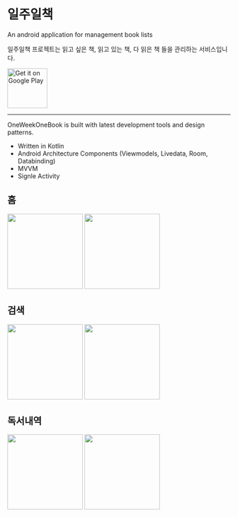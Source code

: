 # 일주일책
An android application for management book lists

일주일책 프로젝트는 읽고 싶은 책, 읽고 있는 책, 다 읽은 책 들을 관리하는 서비스입니다.

<a href='https://play.google.com/store/apps/details?id=com.lee.oneweekonebook'><img alt='Get it on Google Play' src='https://play.google.com/intl/en_us/badges/images/generic/en_badge_web_generic.png' height=90px/></a>

* * *
OneWeekOneBook is built with latest development tools and design patterns.
- Written in Kotlin
- Android Architecture Components (Viewmodels, Livedata, Room, Databinding)
- MVVM
- Signle Activity

## 홈

<p float="left">
  <img src="https://play-lh.googleusercontent.com/dk4OvcNqQMy1el0Buqg4bleR9ZcgkU0hRChkPIhIJHxdAV-lykVnTaC6IWfoOUA8PUDD=w1920-h892-rw" width="170" />
  <img src="https://play-lh.googleusercontent.com/asreyKHSuvkQT9Rp8vybm-yUB1wvbnvk9sHmj8tzOTYOi41OUKD56Q1HTu9gHsL4EoI=w1920-h892-rw" width="170" /> 
</p>

## 검색

<p float="left">
  <img src="https://play-lh.googleusercontent.com/XG156B7BMkh56iDJoRrbPIubIdp9IsQYEhqdKGjn607rKr5cjxTdZ_eKWgu4Zcpd29s=w1920-h892-rw" width="170" />
  <img src="https://play-lh.googleusercontent.com/Em8dWQZYLGCSrM0b8MShC0t5DpcRxJaFmuXrSeaQ9MVbHFCtgDRVNyc4qr4pH-tebQ=w1920-h892-rw" width="170" /> 
</p>
                                                                                                                               
## 독서내역

<p float="left">
  <img src="https://play-lh.googleusercontent.com/2eY9Gh3QEdI7Ni_-rsaEG7AOa_Hv_DMW9tStNpQXwd-erro2wfH56uepMVAByd-3oEc=w1920-h892-rw" width="170" />
  <img src="https://play-lh.googleusercontent.com/XeF5cO76xnSZZFIMWr7vmOJnsclTAlRLCFRsKvtbEeXVqehHw-2Sz2p-nGhX4vP5V4M=w1920-h892-rw" width="170" /> 
</p>
